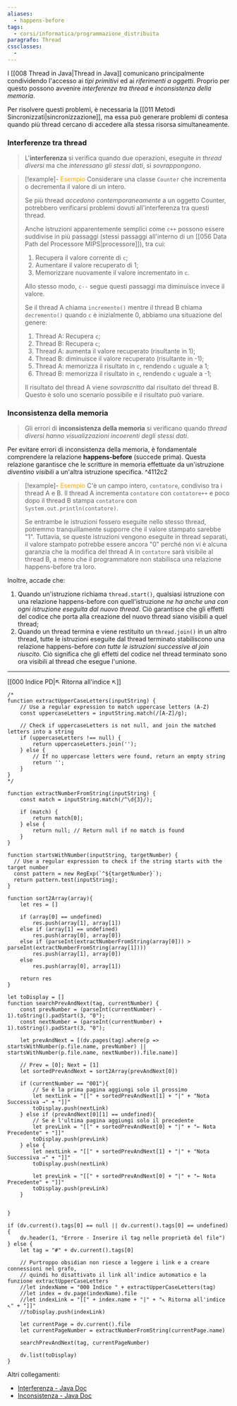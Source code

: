 ```yaml
---
aliases:
  - happens-before
tags:
  - corsi/informatica/programmazione_distribuita
paragrafo: Thread
cssclasses:
  - 
---
```

I [[008 Thread in Java|Thread in Java]] comunicano principalmente condividendo l'accesso ai *tipi primitivi* ed ai *riferimenti a oggetti*. Proprio per questo possono avvenire *interferenze tra thread* e *inconsistenza della memoria*.

Per risolvere questi problemi, è necessaria la [[011 Metodi Sincronizzati|sincronizzazione]], ma essa può generare problemi di contesa quando più thread cercano di accedere alla stessa risorsa simultaneamente.

### Interferenze tra thread
>L'**interferenza** si verifica quando due operazioni, eseguite *in thread diversi* ma che *interessano gli stessi dati*, si *sovrappongono*. 

> [!example]- <font color="orange">Esempio</font>
>Considerare una classe `Counter` che incrementa o decrementa il valore di un intero.
>
>Se più thread *accedono contemporaneamente* a un oggetto Counter, potrebbero verificarsi problemi dovuti all'interferenza tra questi thread.
>
>Anche istruzioni apparentemente semplici come `c++` possono essere suddivise in più passaggi (stessi passaggi all'interno di un [[056 Data Path del Processore MIPS|processore]]), tra cui:
>1. Recupera il valore corrente di `c`;
>2. Aumentare il valore recuperato di 1;
>3. Memorizzare nuovamente il valore incrementato in `c`.
>
>Allo stesso modo, `c--` segue questi passaggi ma diminuisce invece il valore.
>
>Se il thread A chiama `incremento()` mentre il thread B chiama `decremento()` quando `c` è inizialmente 0, abbiamo una situazione del genere:
>
>1. Thread A: Recupera `c`;
>2. Thread B: Recupera `c`;
>3. Thread A: aumenta il valore recuperato (risultante in 1);
>4. Thread B: diminuisce il valore recuperato (risultante in -1);
>5. Thread A: memorizza il risultato in `c`, rendendo `c` uguale a 1;
>6. Thread B: memorizza il risultato in `c`, rendendo `c` uguale a -1;
>
>Il risultato del thread A viene *sovrascritto* dal risultato del thread B. Questo è solo uno scenario possibile e il risultato può variare.

### Inconsistenza della memoria
>Gli errori di **inconsistenza della memoria** si verificano quando *thread diversi hanno visualizzazioni incoerenti degli stessi dati*. 

Per evitare errori di inconsistenza della memoria, è fondamentale comprendere la relazione **happens-before** (succede prima). Questa relazione garantisce che le scritture in memoria effettuate da un'istruzione *diventino visibili* a un'altra istruzione specifica. ^4112c2

> [!example]- <font color="orange">Esempio</font>
>C'è un campo intero, `contatore`, condiviso tra i thread A e B. Il thread A incrementa `contatore` con `contatore++` e poco dopo il thread B stampa `contatore` con `System.out.println(contatore)`.
>
>Se entrambe le istruzioni fossero eseguite nello stesso thread, potremmo tranquillamente supporre che il valore stampato sarebbe "1". Tuttavia, se queste istruzioni vengono eseguite in thread separati, il valore stampato potrebbe essere ancora "0" perché non vi è alcuna garanzia che la modifica del thread A in `contatore` sarà visibile al thread B, a meno che il programmatore non stabilisca una relazione happens-before tra loro.

Inoltre, accade che:
1. Quando un'istruzione richiama `thread.start()`, qualsiasi istruzione con una relazione happens-before con quell'istruzione *ne ha anche una con ogni istruzione eseguita dal nuovo thread*. Ciò garantisce che gli effetti del codice che porta alla creazione del nuovo thread siano visibili a quel thread;
2. Quando un thread termina e viene restituito un `thread.join()` in un altro thread, tutte le istruzioni eseguite dal thread terminato stabiliscono una relazione happens-before *con tutte le istruzioni successive al join riuscito*. Ciò significa che gli effetti del codice nel thread terminato sono ora visibili al thread che esegue l'unione.


___
[[000 Indice PD|↖ Ritorna all'indice ↖]]

```dataviewjs
/*
function extractUpperCaseLetters(inputString) {
	// Use a regular expression to match uppercase letters (A-Z)
	const uppercaseLetters = inputString.match(/[A-Z]/g);
	
	// Check if uppercaseLetters is not null, and join the matched letters into a string
	if (uppercaseLetters !== null) {
		return uppercaseLetters.join('');
	} else {
	    // If no uppercase letters were found, return an empty string
	    return '';
	}
}
*/

function extractNumberFromString(inputString) {
	const match = inputString.match(/^\d{3}/);
	
	if (match) {
		return match[0];
	} else {
		return null; // Return null if no match is found
	}
}

function startsWithNumber(inputString, targetNumber) {
  // Use a regular expression to check if the string starts with the target number
  const pattern = new RegExp(`^${targetNumber}`);
  return pattern.test(inputString);
}

function sort2Array(array){
	let res = []
	
	if (array[0] == undefined)
		res.push(array[1], array[1])
	else if (array[1] == undefined)
		res.push(array[0], array[0])
	else if (parseInt(extractNumberFromString(array[0])) > parseInt(extractNumberFromString(array[1])))
		res.push(array[1], array[0])
	else
		res.push(array[0], array[1])
	
	return res
}

let toDisplay = []
function searchPrevAndNext(tag, currentNumber) {
	const prevNumber = (parseInt(currentNumber) - 1).toString().padStart(3, "0");
	const nextNumber = (parseInt(currentNumber) + 1).toString().padStart(3, "0");
	
	let prevAndNext = [(dv.pages(tag).where(p => startsWithNumber(p.file.name, prevNumber) || startsWithNumber(p.file.name, nextNumber)).file.name)]
	
	// Prev = [0]; Next = [1]
	let sortedPrevAndNext = sort2Array(prevAndNext[0])
	
	if (currentNumber == "001"){ 
		// Se è la prima pagina aggiungi solo il prossimo
		let nextLink = "[[" + sortedPrevAndNext[1] + "|" + "Nota Successiva →" + "]]"
		toDisplay.push(nextLink)
	} else if (prevAndNext[0][1] == undefined){
		// Se è l'ultima pagina aggiungi solo il precedente
		let prevLink = "[[" + sortedPrevAndNext[0] + "|" + "← Nota Precedente" + "]]"
		toDisplay.push(prevLink)
	} else {
		let nextLink = "[[" + sortedPrevAndNext[1] + "|" + "Nota Successiva →" + "]]"
		toDisplay.push(nextLink)
		
		let prevLink = "[[" + sortedPrevAndNext[0] + "|" + "← Nota Precedente" + "]]"
		toDisplay.push(prevLink)
	}
	
	
}

if (dv.current().tags[0] == null || dv.current().tags[0] == undefined){
	dv.header(1, "Errore - Inserire il tag nelle proprietà del file")
} else {
	let tag = "#" + dv.current().tags[0]

	// Purtroppo obsidian non riesce a leggere i link e a creare connessioni nel grafo,
	// quindi ho disattivato il link all'indice automatico e la funzione extractUpperCaseLetters
	//let indexName = "000 Indice " + extractUpperCaseLetters(tag)
	//let index = dv.page(indexName).file
	//let indexLink = "[[" + index.name + "|" + "↖ Ritorna all'indice ↖" + "]]"
	//toDisplay.push(indexLink)
	
	let currentPage = dv.current().file
	let currentPageNumber = extractNumberFromString(currentPage.name)
	
	searchPrevAndNext(tag, currentPageNumber)
	
	dv.list(toDisplay)
}
```

Altri collegamenti: 
- [Interferenza - Java Doc](https://docs.oracle.com/javase/tutorial/essential/concurrency/interfere.html)
- [Inconsistenza - Java Doc](https://docs.oracle.com/javase/tutorial/essential/concurrency/memconsist.html)